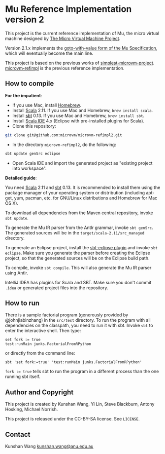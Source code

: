 Mu Reference Implementation version 2
=====================================

This project is the current reference implementation of Mu, the micro virtual
machine designed by [The Micro Virtual Machine Project](http://microvm.org).

Version 2.1.x implements the [goto-with-value form of the Mu
Specification](https://github.com/microvm/microvm-spec/tree/goto-with-values),
which will eventually become the main line.

This project is based on the previous works of
[simplest-microvm-project](https://github.com/microvm/simplest-microvm-project).
[microvm-refimpl](https://github.com/microvm-project/microvm-refimpl) is the
previous reference implementation.

How to compile
--------------

**For the impatient**:

* If you use Mac, install [Homebrew](http://brew.sh/).
* Install [Scala](http://scala-lang.org/) 2.11. If you use Mac and Homebrew,
  `brew install scala`.
* Install [sbt](http://www.scala-sbt.org/) 0.13. If you use Mac and Homebrew,
  `brew install sbt`.
* Install [Scala IDE](http://scala-ide.org/) 4.x (Eclipse with pre-installed
  plugins for Scala).
* Clone this repository:

```bash
git clone git@github.com:microvm/microvm-refimpl2.git
```

* In the directory `microvm-refimpl2`, do the following:

```bash
sbt update genSrc eclipse
```

* Open Scala IDE and import the generated project as "existing project into
  workspace".

**Detailed guide**:

You need [Scala](http://scala-lang.org/) 2.11 and
[sbt](http://www.scala-sbt.org/) 0.13. It is recommended to install them using
the package manager of your operating system or distribution (including apt-get,
yum, pacman, etc. for GNU/Linux distributions and Homebrew for Mac OS X).

To download all dependencies from the Maven central repository, invoke `sbt
update`.

To generate the Mu IR parser from the Antlr grammar, invoke `sbt genSrc`. The
generated sources will be in the `target/scala-2.11/src_managed` directory.

To generate an Eclipse project, install the [sbt-eclipse
plugin](https://github.com/typesafehub/sbteclipse) and invoke `sbt eclipse`.
Make sure you generate the parser before creating the Eclipse project, so that
the generated sources will be on the Eclipse build path.

To compile, invoke `sbt compile`. This will also generate the Mu IR parser using
Antlr.

IntelliJ IDEA has plugins for Scala and SBT. Make sure you don't commit `.idea`
or generated project files into the repository.

How to run
----------

There is a sample factorial program (generously provided by @johnjiabinzhang) in
the `src/test` directory. To run the program with all dependencies on the
classpath, you need to run it with sbt. Invoke `sbt` to enter the interactive
shell. Then type:

```
set fork := true
test:runMain junks.FactorialFromRPython
```

or directly from the command line:

```
sbt 'set fork:=true' 'test:runMain junks.FactorialFromRPython'
```

`fork := true` tells sbt to run the program in a different process than the one
running sbt itself.

Author and Copyright
--------------------

This project is created by Kunshan Wang, Yi Lin, Steve Blackburn, Antony
Hosking, Michael Norrish.

This project is released under the CC-BY-SA license. See `LICENSE`.

Contact
-------

Kunshan Wang <kunshan.wang@anu.edu.au>

<!--
vim: tw=80
-->
